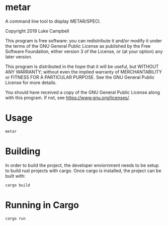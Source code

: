 metar
=====

A command line tool to display METAR/SPECI.

Copyright 2019 Luke Campbell

This program is free software: you can redistribute it and/or modify
it under the terms of the GNU General Public License as published by
the Free Software Foundation, either version 3 of the License, or
(at your option) any later version.

This program is distributed in the hope that it will be useful,
but WITHOUT ANY WARRANTY; without even the implied warranty of
MERCHANTABILITY or FITNESS FOR A PARTICULAR PURPOSE.  See the
GNU General Public License for more details.

You should have received a copy of the GNU General Public License
along with this program.  If not, see <https://www.gnu.org/licenses/>.


Usage
=====

    metar

Building
========

In order to build the project, the developer enviornment needs to be setup to
build rust projects with cargo. Once cargo is installed, the project can be
built with:


    cargo build


Running in Cargo
================

    cargo run

